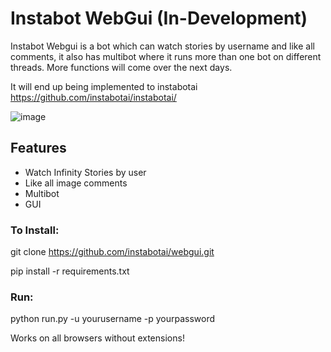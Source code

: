 # Instabot WebGui (In-Development)
Instabot Webgui is a bot which can watch stories by username and like all comments, it also has multibot where it runs more than one bot on different threads. More functions will come over the next days. 

It will end up being implemented to instabotai
https://github.com/instabotai/instabotai/

![image](https://i.imgur.com/33MdNvS.png)

## Features
* Watch Infinity Stories by user
* Like all image comments
* Multibot
* GUI

### To Install:
git clone https://github.com/instabotai/webgui.git

pip install -r requirements.txt

### Run: 
python run.py -u yourusername -p yourpassword

Works on all browsers without extensions!

